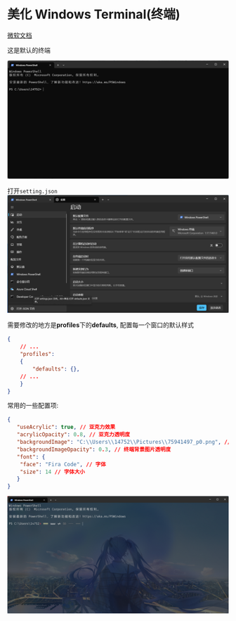 # 美化 Windows Terminal(终端)

[微软文档](https://learn.microsoft.com/zh-cn/windows/terminal/)

这是默认的终端

![1](./terminal/1.png)

打开`setting.json`
![2](./terminal/2.png)

需要修改的地方是**profiles**下的**defaults**, 配置每一个窗口的默认样式

```json
{
    // ...
    "profiles": 
    {
        "defaults": {},
    // ...
    }
}
```

常用的一些配置项:
```json
{
   "useAcrylic": true, // 亚克力效果
   "acrylicOpacity": 0.8, // 亚克力透明度
   "backgroundImage": "C:\\Users\\14752\\Pictures\\75941497_p0.png", // 终端背景图片
   "backgroundImageOpacity": 0.3, // 终端背景图片透明度
   "font": {
    "face": "Fira Code", // 字体
    "size": 14 // 字体大小
   }
}
```

![3](./terminal/3.png)